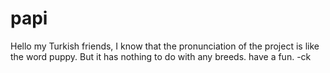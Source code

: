 # papi
Hello my Turkish friends, I know that the pronunciation of the project is like the word puppy. But it has nothing to do with any breeds.
have a fun. 
-ck